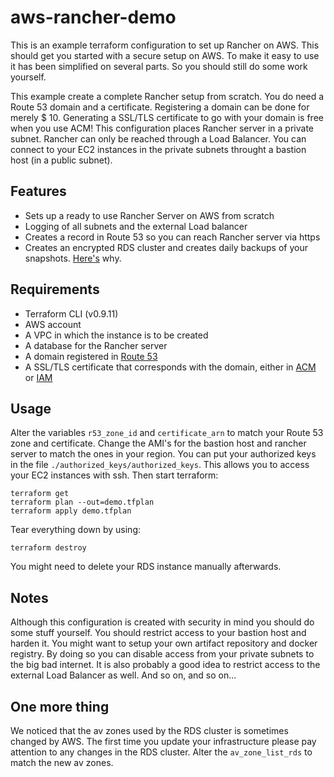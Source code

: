 # aws-rancher-demo

This is an example terraform configuration to set up Rancher on AWS. This should get you started with a secure setup on 
AWS. To make it easy to use it has been simplified on several parts. So you should still do some work yourself. 


This example create a complete Rancher setup from scratch. You do need a Route 53 domain and a certificate. Registering 
a domain can be done for merely $ 10. Generating a SSL/TLS certificate to go with your domain is free when you use ACM!
This configuration places Rancher server in a private subnet. Rancher can only be reached through a Load Balancer. 
You can connect to your EC2  instances in the private subnets throught a bastion host (in a public subnet). 

## Features
- Sets up a ready to use Rancher Server on AWS from scratch
- Logging of all subnets and the external Load balancer
- Creates a record in Route 53 so you can reach Rancher server via https
- Creates an encrypted RDS cluster and creates daily backups of your snapshots. 
[Here's](https://n2ws.com/blog/3-reasons-to-start-using-rds-manual-snapshots.html) why.

## Requirements
- Terraform CLI (v0.9.11)
- AWS account
- A VPC in which the instance is to be created
- A database for the Rancher server
- A domain registered in [Route 53](http://docs.aws.amazon.com/Route53/latest/DeveloperGuide/domain-register.html)
- A SSL/TLS certificate that corresponds with the domain, either in
[ACM](http://docs.aws.amazon.com/acm/latest/userguide/gs-acm-request.html) or
[IAM](http://docs.aws.amazon.com/IAM/latest/UserGuide/id_credentials_server-certs.html#upload-server-certificate)

## Usage
Alter the variables `r53_zone_id` and `certificate_arn` to match your Route 53 zone and certificate. Change the AMI's 
for the bastion host and rancher server to match the ones in your region. You can put your authorized keys in the file 
`./authorized_keys/authorized_keys`. This allows you to access your EC2 instances with ssh.
Then start terraform:

    terraform get
    terraform plan --out=demo.tfplan
    terraform apply demo.tfplan
    
Tear everything down by using:
    
    terraform destroy
    
You might need to delete your RDS instance manually afterwards.

## Notes
Although this configuration is created with security in mind you should do some stuff yourself. You should restrict 
access to your bastion host and harden it. You might want to setup your own artifact repository and docker registry. By 
doing so you can disable access from your private subnets to the big bad internet. It is also probably a good idea to 
restrict access to the external Load Balancer as well. And so on, and so on...

## One more thing
We noticed that the av zones used by the RDS cluster is sometimes changed by AWS. The first time you update your 
infrastructure please pay attention to any changes in the RDS cluster. Alter the `av_zone_list_rds` to match the new av
zones.